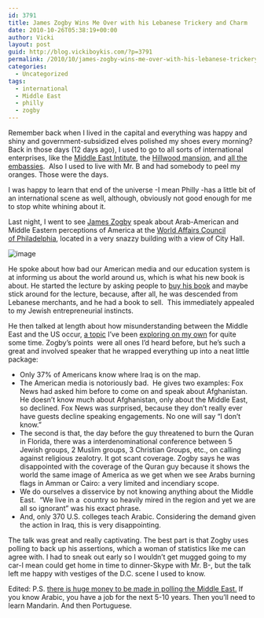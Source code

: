 ```yaml
---
id: 3791
title: James Zogby Wins Me Over with his Lebanese Trickery and Charm
date: 2010-10-26T05:38:19+00:00
author: Vicki
layout: post
guid: http://blog.vickiboykis.com/?p=3791
permalink: /2010/10/james-zogby-wins-me-over-with-his-lebanese-trickery-and-charm/
categories:
  - Uncategorized
tags:
  - international
  - Middle East
  - philly
  - zogby
---
```

Remember back when I lived in the capital and everything was happy and shiny and government-subsidized elves polished my shoes every morning? Back in those days (12 days ago), I used to go to all sorts of international enterprises, like the [Middle East Intitute](http://blog.vickiboykis.com/2009/10/28/asher-kaufman-on-the-village-of-ghajr-at-the-middle-east-institute/), the [Hillwood mansion](http://blog.vickiboykis.com/2010/01/19/mrs-bej-and-bellydancing-after-the-saudi-arabian-embassy/), and [all the embassies](http://blog.vickiboykis.com/2010/05/03/around-the-world-on-a-shoestring-budget/).  Also I used to live with Mr. B and had somebody to peel my oranges. Those were the days.

I was happy to learn that end of the universe -I mean Philly -has a little bit of an international scene as well, although, obviously not good enough for me to stop white whining about it.

Last night, I went to see [James Zogby](http://en.wikipedia.org/wiki/James_Zogby) speak about Arab-American and Middle Eastern perceptions of America at the [World Affairs Council of Philadelphia](http://www.wacphila.org/), located in a very snazzy building with a view of City Hall.

<img style="display: block; margin-right: auto; margin-left: auto;" src="http://blog.vickiboykis.com/wp-content/uploads/2010/10/wpid-IMAG0452.jpg" alt="image" />

He spoke about how bad our American media and our education system is at informing us about the world around us, which is what his new book is about. He started the lecture by asking people to [buy his book](http://www.aaiusa.org/pages/arab-voices) and maybe stick around for the lecture, because, after all, he was descended from Lebanese merchants, and he had a book to sell.  This immediately appealed to my Jewish entrepreneurial instincts.

He then talked at length about how misunderstanding between the Middle East and the US occur, [a topic](http://blog.vickiboykis.com/2010/03/25/heavy-metal-in-baghdad/) I&#8217;ve been [exploring on my own](http://blog.vickiboykis.com/2010/08/03/a-book-about-why-the-middle-east-is-crazy/) for quite some time. Zogby&#8217;s points  were all ones I&#8217;d heard before, but he&#8217;s such a great and involved speaker that he wrapped everything up into a neat little package:

  * Only 37% of Americans know where Iraq is on the map.
  * The American media is notoriously bad.  He gives two examples: Fox News had asked him before to come on and speak about Afghanistan. He doesn&#8217;t know much about Afghanistan, only about the Middle East, so declined. Fox News was surprised, because they don&#8217;t really ever have guests decline speaking engagements. No one will say &#8220;I don&#8217;t know.&#8221;
  * The second is that, the day before the guy threatened to burn the Quran in Florida, there was a interdenominational conference between 5 Jewish groups, 2 Muslim groups, 3 Christian Groups, etc., on calling against religious zealotry. It got scant coverage. Zogby says he was disappointed with the coverage of the Quran guy because it shows the world the same image of America as we get when we see Arabs burning flags in Amman or Cairo: a very limited and incendiary scope.
  * We do ourselves a disservice by not knowing anything about the Middle East.  &#8220;We live in a  country so heavily mired in the region and yet we are all so ignorant&#8221; was his exact phrase.
  * And, only 370 U.S. colleges teach Arabic. Considering the demand given the action in Iraq, this is very disappointing.

The talk was great and really captivating. The best part is that Zogby uses polling to back up his assertions, which a woman of statistics like me can agree with. I had to sneak out early so I wouldn&#8217;t get mugged going to my car-I mean could get home in time to dinner-Skype with Mr. B-, but the talk left me happy with vestiges of the D.C. scene I used to know.

Edited: P.S. [there is huge money to be made in polling the Middle East.](http://www.fastcompany.com/1697972/gallup-opens-abu-dhabi-center?partner=rss&utm_source=feedburner&utm_medium=feed&utm_campaign=Feed:+fastcompany/headlines+(Fast+Company+Headlines)) If you know Arabic, you have a job for the next 5-10 years. Then you&#8217;ll need to learn Mandarin. And then Portuguese.